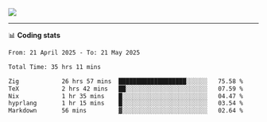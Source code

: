 <picture>
  <source
  srcset="https://github-readme-stats.vercel.app/api?username=sant0s12&show_icons=true&theme=dark"
  media="(prefers-color-scheme: dark)"
  />
  <source
  srcset="https://github-readme-stats.vercel.app/api?username=sant0s12&show_icons=true"
  media="(prefers-color-scheme: light)"
  />
  <img src="https://github-readme-stats.vercel.app/api?username=sant0s12&show_icons=true" />
</picture>

---

📊 **Coding stats**

<!--START_SECTION:waka-->

```txt
From: 21 April 2025 - To: 21 May 2025

Total Time: 35 hrs 11 mins

Zig            26 hrs 57 mins  ███████████████████░░░░░░   75.58 %
TeX            2 hrs 42 mins   ██░░░░░░░░░░░░░░░░░░░░░░░   07.59 %
Nix            1 hr 35 mins    █░░░░░░░░░░░░░░░░░░░░░░░░   04.47 %
hyprlang       1 hr 15 mins    █░░░░░░░░░░░░░░░░░░░░░░░░   03.54 %
Markdown       56 mins         ▓░░░░░░░░░░░░░░░░░░░░░░░░   02.64 %
```

<!--END_SECTION:waka-->

